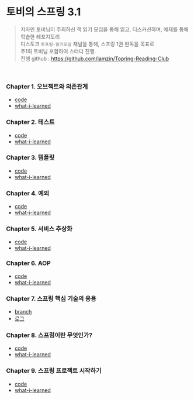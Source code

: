 # 토비의 스프링 3.1

> 저자인 토비님이 주최하신 책 읽기 모임을 통해 읽고, 디스커션하며, 예제를 통해 학습한 레포지토리 <br>
> 디스토크 `토프링-읽기모임` 채널을 통해, 스프링 1권 완독을 목표로 <br>
> 주1회 토비님 포함하여 스터디 진행. <br>
> 진행 github : https://github.com/iamzin/Topring-Reading-Club <br>

<br/>

### Chapter 1. 오브젝트와 의존관계

- [code]()
- [what-i-learned]()

### Chapter 2. 테스트

- [code]()
- [what-i-learned]()


### Chapter 3. 템플릿

- [code]()
- [what-i-learned]()


### Chapter 4. 예외

- [code]()
- [what-i-learned]()


### Chapter 5. 서비스 추상화

- [code]()
- [what-i-learned]()


### Chapter 6. AOP

- [code]()
- [what-i-learned]()


### Chapter 7. 스프링 핵심 기술의 응용

- [branch]()
- [로그]()

### Chapter 8. 스프링이란 무엇인가?

- [code]()
- [what-i-learned]()

### Chapter 9. 스프링 프로젝트 시작하기

- [code]()
- [what-i-learned]()
